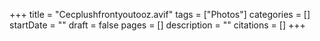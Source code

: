 +++
title = "Cecplushfrontyoutooz.avif"
tags = ["Photos"]
categories = []
startDate = ""
draft = false
pages = []
description = ""
citations = []
+++
